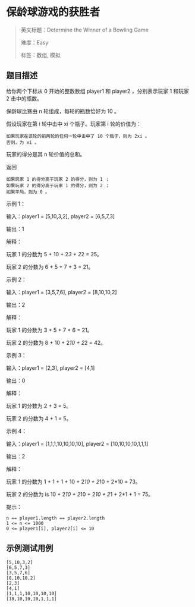 # 保龄球游戏的获胜者

> 英文标题：Determine the Winner of a Bowling Game
> 
> 难度：Easy
> 
> 标签：数组, 模拟
> 

## 题目描述

给你两个下标从 0 开始的整数数组 player1 和 player2 ，分别表示玩家 1 和玩家 2 击中的瓶数。

保龄球比赛由 n 轮组成，每轮的瓶数恰好为 10 。

假设玩家在第 i 轮中击中 xi 个瓶子。玩家第 i 轮的价值为：


	如果玩家在该轮的前两轮的任何一轮中击中了 10 个瓶子，则为 2xi 。
	否则，为 xi 。


玩家的得分是其 n 轮价值的总和。

返回


	如果玩家 1 的得分高于玩家 2 的得分，则为 1 ；
	如果玩家 2 的得分高于玩家 1 的得分，则为 2 ；
	如果平局，则为 0 。


 

示例 1：


输入：player1 = [5,10,3,2], player2 = [6,5,7,3]

输出：1

解释：

玩家 1 的分数为 5 + 10 + 2*3 + 2*2 = 25。

玩家 2 的分数为 6 + 5 + 7 + 3 = 21。


示例 2：


输入：player1 = [3,5,7,6], player2 = [8,10,10,2]

输出：2

解释：

玩家 1 的分数为 3 + 5 + 7 + 6 = 21。

玩家 2 的分数为 8 + 10 + 2*10 + 2*2 = 42。


示例 3：


输入：player1 = [2,3], player2 = [4,1]

输出：0

解释：

玩家 1 的分数为 2 + 3 = 5。

玩家 2 的分数为 4 + 1 = 5。


示例 4：


输入：player1 = [1,1,1,10,10,10,10], player2 = [10,10,10,10,1,1,1]

输出：2

解释：

玩家 1 的分数为 1 + 1 + 1 + 10 + 2*10 + 2*10 + 2*10 = 73。

玩家 2 的分数为 is 10 + 2*10 + 2*10 + 2*10 + 2*1 + 2*1 + 1 = 75。


 

提示：


	n == player1.length == player2.length
	1 <= n <= 1000
	0 <= player1[i], player2[i] <= 10

## 示例测试用例

```
[5,10,3,2]
[6,5,7,3]
[3,5,7,6]
[8,10,10,2]
[2,3]
[4,1]
[1,1,1,10,10,10,10]
[10,10,10,10,1,1,1]
```


